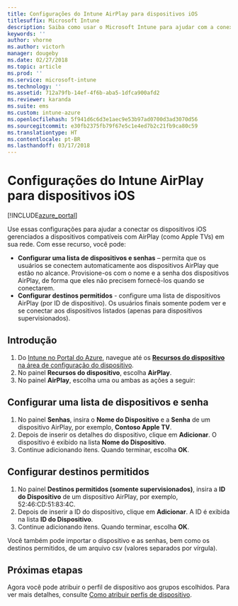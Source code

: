 ```yaml
---
title: Configurações do Intune AirPlay para dispositivos iOS
titlesuffix: Microsoft Intune
description: Saiba como usar o Microsoft Intune para ajudar com a conexão automática dos dispositivos iOS para dispositivos compatíveis com AirPlay.
keywords: ''
author: vhorne
ms.author: victorh
manager: dougeby
ms.date: 02/27/2018
ms.topic: article
ms.prod: ''
ms.service: microsoft-intune
ms.technology: ''
ms.assetid: 712a79fb-14ef-4f6b-aba5-1dfca900afd2
ms.reviewer: karanda
ms.suite: ems
ms.custom: intune-azure
ms.openlocfilehash: 5f941d6c6d3e1aec9e53b97ad0700d3ad3070d56
ms.sourcegitcommit: e30fb2375fb79f67e5c1e4ed7b2c21fb9ca80c59
ms.translationtype: HT
ms.contentlocale: pt-BR
ms.lasthandoff: 03/17/2018
---
```

# <a name="intune-airplay-settings-for-ios-devices"></a>Configurações do Intune AirPlay para dispositivos iOS

[!INCLUDE[azure_portal](./includes/azure_portal.md)]

Use essas configurações para ajudar a conectar os dispositivos iOS gerenciados a dispositivos compatíveis com AirPlay (como Apple TVs) em sua rede.
Com esse recurso, você pode:

- **Configurar uma lista de dispositivos e senhas** – permita que os usuários se conectem automaticamente aos dispositivos AirPlay que estão no alcance. Provisione-os com o nome e a senha dos dispositivos AirPlay, de forma que eles não precisem fornecê-los quando se conectarem.
- **Configurar destinos permitidos** - configure uma lista de dispositivos AirPlay (por ID de dispositivo). Os usuários finais somente podem ver e se conectar aos dispositivos listados (apenas para dispositivos supervisionados).

## <a name="get-started"></a>Introdução

1. Do [Intune no Portal do Azure](https://portal.azure.com), navegue até os [**Recursos do dispositivo** na área de configuração do dispositivo](device-features-configure.md). 
1. No painel **Recursos do dispositivo**, escolha **AirPlay**.
2. No painel **AirPlay**, escolha uma ou ambas as ações a seguir:

## <a name="configure-a-device-and-password-list"></a>Configurar uma lista de dispositivos e senha

1. No painel **Senhas**, insira o **Nome do Dispositivo** e a **Senha** de um dispositivo AirPlay, por exemplo, **Contoso Apple TV**.
2. Depois de inserir os detalhes do dispositivo, clique em **Adicionar**. O dispositivo é exibido na lista **Nome do Dispositivo**.
3. Continue adicionando itens. Quando terminar, escolha **OK**.


## <a name="configure-allowed-destinations"></a>Configurar destinos permitidos

1. No painel **Destinos permitidos (somente supervisionados)**, insira a **ID do Dispositivo** de um dispositivo AirPlay, por exemplo, 52:46:CD:51:83:4C.
2. Depois de inserir a ID do dispositivo, clique em **Adicionar**. A ID é exibida na lista **ID do Dispositivo**.
3. Continue adicionando itens. Quando terminar, escolha **OK**.

Você também pode importar o dispositivo e as senhas, bem como os destinos permitidos, de um arquivo csv (valores separados por vírgula).


## <a name="next-steps"></a>Próximas etapas

Agora você pode atribuir o perfil de dispositivo aos grupos escolhidos. Para ver mais detalhes, consulte [Como atribuir perfis de dispositivo](device-profile-assign.md).

